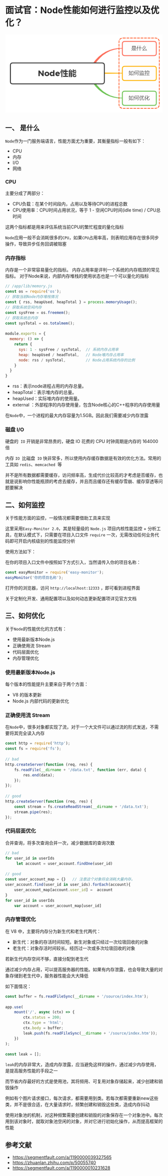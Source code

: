 # 面试官：Node性能如何进行监控以及优化？

 ![](../sImgs/bb37dae0-d179-11eb-ab90-d9ae814b240d.png)

## 一、 是什么

`Node`作为一门服务端语言，性能方面尤为重要，其衡量指标一般有如下：

- CPU
- 内存
- I/O
- 网络


### CPU

主要分成了两部分：

- CPU负载：在某个时间段内，占用以及等待CPU的进程总数
- CPU使用率：CPU时间占用状况，等于 1 - 空闲CPU时间(idle time) / CPU总时间

这两个指标都是用来评估系统当前CPU的繁忙程度的量化指标

`Node`应用一般不会消耗很多的`CPU`，如果`CPU`占用率高，则表明应用存在很多同步操作，导致异步任务回调被阻塞



### 内存指标

内存是一个非常容易量化的指标。 内存占用率是评判一个系统的内存瓶颈的常见指标。 对于Node来说，内部内存堆栈的使用状态也是一个可以量化的指标

```js
// /app/lib/memory.js
const os = require('os');
// 获取当前Node内存堆栈情况
const { rss, heapUsed, heapTotal } = process.memoryUsage();
// 获取系统空闲内存
const sysFree = os.freemem();
// 获取系统总内存
const sysTotal = os.totalmem();

module.exports = {
  memory: () => {
    return {
      sys: 1 - sysFree / sysTotal,  // 系统内存占用率
      heap: heapUsed / headTotal,   // Node堆内存占用率
      node: rss / sysTotal,         // Node占用系统内存的比例
    }
  }
}
```

- rss：表示node进程占用的内存总量。
- heapTotal：表示堆内存的总量。
- heapUsed：实际堆内存的使用量。
- external ：外部程序的内存使用量，包含Node核心的C++程序的内存使用量

在`Node`中，一个进程的最大内存容量为1.5GB。因此我们需要减少内存泄露



### 磁盘 I/O

硬盘的` IO` 开销是非常昂贵的，硬盘 IO 花费的 CPU 时钟周期是内存的 164000 倍

内存 `IO `比磁盘` IO` 快非常多，所以使用内存缓存数据是有效的优化方法。常用的工具如 `redis`、`memcached `等

并不是所有数据都需要缓存，访问频率高，生成代价比较高的才考虑是否缓存，也就是说影响你性能瓶颈的考虑去缓存，并且而且缓存还有缓存雪崩、缓存穿透等问题要解决



## 二、如何监控

关于性能方面的监控，一般情况都需要借助工具来实现

这里采用`Easy-Monitor 2.0`，其是轻量级的 `Node.js` 项目内核性能监控 + 分析工具，在默认模式下，只需要在项目入口文件 `require` 一次，无需改动任何业务代码即可开启内核级别的性能监控分析

使用方法如下：

在你的项目入口文件中按照如下方式引入，当然请传入你的项目名称：

```js
const easyMonitor = require('easy-monitor');
easyMonitor('你的项目名称');
```

打开你的浏览器，访问 `http://localhost:12333` ，即可看到进程界面

关于定制化开发、通用配置项以及如何动态更新配置项详见官方文档



## 三、如何优化

关于`Node`的性能优化的方式有：

- 使用最新版本Node.js
- 正确使用流 Stream
- 代码层面优化
- 内存管理优化



### 使用最新版本Node.js

每个版本的性能提升主要来自于两个方面：

- V8 的版本更新
- Node.js 内部代码的更新优化



### 正确使用流 Stream

在`Node`中，很多对象都实现了流，对于一个大文件可以通过流的形式发送，不需要将其完全读入内存

```js
const http = require('http');
const fs = require('fs');

// bad
http.createServer(function (req, res) {
    fs.readFile(__dirname + '/data.txt', function (err, data) {
        res.end(data);
    });
});

// good
http.createServer(function (req, res) {
    const stream = fs.createReadStream(__dirname + '/data.txt');
    stream.pipe(res);
});
```



### 代码层面优化

合并查询，将多次查询合并一次，减少数据库的查询次数

```js
// bad
for user_id in userIds 
     let account = user_account.findOne(user_id)

// good
const user_account_map = {}   // 注意这个对象将会消耗大量内存。
user_account.find(user_id in user_ids).forEach(account){
    user_account_map[account.user_id] =  account
}
for user_id in userIds 
    var account = user_account_map[user_id]
```



### 内存管理优化

在 V8 中，主要将内存分为新生代和老生代两代：

- 新生代：对象的存活时间较短。新生对象或只经过一次垃圾回收的对象
- 老生代：对象存活时间较长。经历过一次或多次垃圾回收的对象

若新生代内存空间不够，直接分配到老生代

通过减少内存占用，可以提高服务器的性能。如果有内存泄露，也会导致大量的对象存储到老生代中，服务器性能会大大降低

如下面情况：

```js
const buffer = fs.readFileSync(__dirname + '/source/index.htm');

app.use(
    mount('/', async (ctx) => {
        ctx.status = 200;
        ctx.type = 'html';
        ctx.body = buffer;
        leak.push(fs.readFileSync(__dirname + '/source/index.htm'));
    })
);

const leak = [];
```

`leak`的内存非常大，造成内存泄露，应当避免这样的操作，通过减少内存使用，是提高服务性能的手段之一

而节省内存最好的方式是使用池，其将频用、可复用对象存储起来，减少创建和销毁操作

例如有个图片请求接口，每次请求，都需要用到类。若每次都需要重新new这些类，并不是很合适，在大量请求时，频繁创建和销毁这些类，造成内存抖动

使用对象池的机制，对这种频繁需要创建和销毁的对象保存在一个对象池中。每次用到该对象时，就取对象池空闲的对象，并对它进行初始化操作，从而提高框架的性能





## 参考文献

- https://segmentfault.com/a/1190000039327565
- https://zhuanlan.zhihu.com/p/50055740
- https://segmentfault.com/a/1190000010231628
